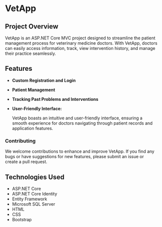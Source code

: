 # VetApp

## Project Overview

VetApp is an ASP.NET Core MVC project designed to streamline the patient management process for veterinary medicine doctors. With VetApp, doctors can easily access information, track, view intervention history, and manage their practice seamlessly.

## Features

- **Custom Registration and Login**

- **Patient Management**

- **Tracking Past Problems and Interventions**

- **User-Friendly Interface:**
  
   VetApp boasts an intuitive and user-friendly interface, ensuring a smooth experience for doctors navigating through patient records and application features.

### Contributing

   We welcome contributions to enhance and improve VetApp. If you find any bugs or have suggestions for new features, please submit an issue or create a pull request.

## Technologies Used

- ASP.NET Core
- ASP.NET Core Identity
- Entity Framework
- Microsoft SQL Server
- HTML
- CSS
- Bootstrap
